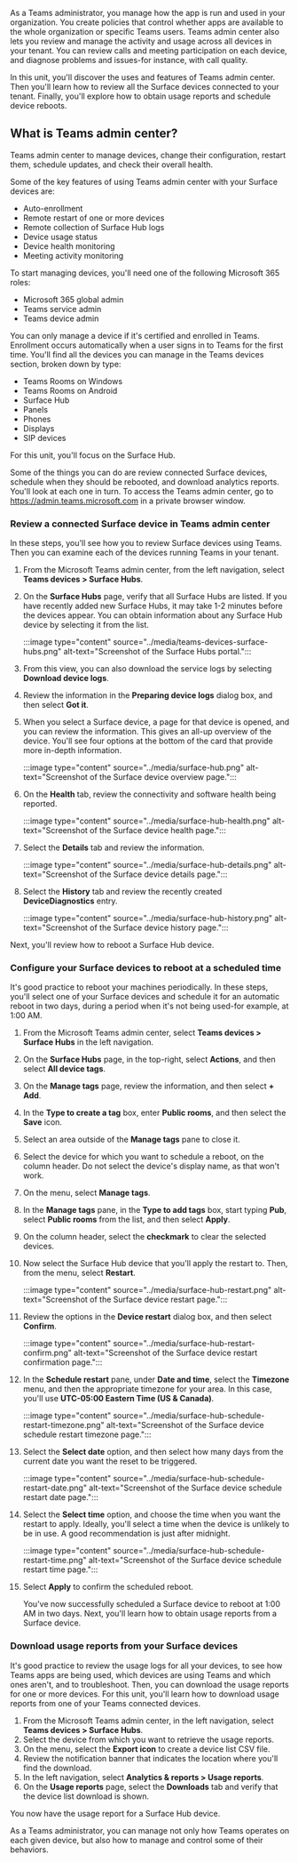As a Teams administrator, you manage how the app is run and used in your organization. You create policies that control whether apps are available to the whole organization or specific Teams users. Teams admin center also lets you review and manage the activity and usage across all devices in your tenant. You can review calls and meeting participation on each device, and diagnose problems and issues-for instance, with call quality.

In this unit, you'll discover the uses and features of Teams admin center. Then you'll learn how to review all the Surface devices connected to your tenant. Finally, you'll explore how to obtain usage reports and schedule device reboots.

## What is Teams admin center?

Teams admin center to manage devices, change their configuration, restart them, schedule updates, and check their overall health.

Some of the key features of using Teams admin center with your Surface devices are:

- Auto-enrollment
- Remote restart of one or more devices
- Remote collection of Surface Hub logs
- Device usage status
- Device health monitoring
- Meeting activity monitoring

To start managing devices, you'll need one of the following Microsoft 365 roles:

- Microsoft 365 global admin
- Teams service admin
- Teams device admin

You can only manage a device if it's certified and enrolled in Teams. Enrollment occurs automatically when a user signs in to Teams for the first time. You'll find all the devices you can manage in the Teams devices section, broken down by type:

- Teams Rooms on Windows
- Teams Rooms on Android
- Surface Hub
- Panels
- Phones
- Displays
- SIP devices

For this unit, you'll focus on the Surface Hub.

Some of the things you can do are review connected Surface devices, schedule when they should be rebooted, and download analytics reports. You'll look at each one in turn. To access the Teams admin center, go to <https://admin.teams.microsoft.com> in a private browser window.

### Review a connected Surface device in Teams admin center

In these steps, you'll see how you to review Surface devices using Teams. Then you can examine each of the devices running Teams in your tenant.

1. From the Microsoft Teams admin center, from the left navigation, select **Teams devices > Surface Hubs**.
1. On the **Surface Hubs** page, verify that all Surface Hubs are listed. If you have recently added new Surface Hubs, it may take 1-2 minutes before the devices appear. You can obtain information about any Surface Hub device by selecting it from the list.

    :::image type="content" source="../media/teams-devices-surface-hubs.png" alt-text="Screenshot of the Surface Hubs portal.":::

1. From this view, you can also download the service logs by selecting **Download device logs**.
1. Review the information in the **Preparing device logs** dialog box, and then select **Got it**.
1. When you select a Surface device, a page for that device is opened, and you can review the information. This gives an all-up overview of the device. You'll see four options at the bottom of the card that provide more in-depth information.

    :::image type="content" source="../media/surface-hub.png" alt-text="Screenshot of the Surface device overview page.":::

1. On the **Health** tab, review the connectivity and software health being reported.

    :::image type="content" source="../media/surface-hub-health.png" alt-text="Screenshot of the Surface device health page.":::

1. Select the **Details** tab and review the information.

    :::image type="content" source="../media/surface-hub-details.png" alt-text="Screenshot of the Surface device details page.":::

1. Select the **History** tab and review the recently created **DeviceDiagnostics** entry.

    :::image type="content" source="../media/surface-hub-history.png" alt-text="Screenshot of the Surface device history page.":::

Next, you'll review how to reboot a Surface Hub device.

### Configure your Surface devices to reboot at a scheduled time

It's good practice to reboot your machines periodically. In these steps, you'll select one of your Surface devices and schedule it for an automatic reboot in two days, during a period when it's not being used-for example, at 1:00 AM.

1. From the Microsoft Teams admin center, select **Teams devices > Surface Hubs** in the left navigation.
1. On the **Surface Hubs** page, in the top-right, select **Actions**, and then select **All device tags**.
1. On the **Manage tags** page, review the information, and then select **+ Add**.
1. In the **Type to create a tag** box, enter **Public rooms**, and then select the **Save** icon.
1. Select an area outside of the **Manage tags** pane to close it.
1. Select the device for which you want to schedule a reboot, on the column header. Do not select the device's display name, as that won't work.
1. On the menu, select **Manage tags**.
1. In the **Manage tags** pane, in the **Type to add tags** box, start typing **Pub**, select **Public rooms** from the list, and then select **Apply**.
1. On the column header, select the **checkmark** to clear the selected devices.
1. Now select the Surface Hub device that you'll apply the restart to. Then, from the menu, select **Restart**.

    :::image type="content" source="../media/surface-hub-restart.png" alt-text="Screenshot of the Surface device restart page.":::

1. Review the options in the **Device restart** dialog box, and then select **Confirm**.

    :::image type="content" source="../media/surface-hub-restart-confirm.png" alt-text="Screenshot of the Surface device restart confirmation page.":::

1. In the **Schedule restart** pane, under **Date and time**, select the **Timezone** menu, and then the appropriate timezone for your area. In this case, you'll use **UTC-05:00 Eastern Time (US & Canada)**.

    :::image type="content" source="../media/surface-hub-schedule-restart-timezone.png" alt-text="Screenshot of the Surface device schedule restart timezone page.":::

1. Select the **Select date** option, and then select how many days from the current date you want the reset to be triggered.

    :::image type="content" source="../media/surface-hub-schedule-restart-date.png" alt-text="Screenshot of the Surface device schedule restart date page.":::

1. Select the **Select time** option, and choose the time when you want the restart to apply. Ideally, you'll select a time when the device is unlikely to be in use. A good recommendation is just after midnight.

    :::image type="content" source="../media/surface-hub-schedule-restart-time.png" alt-text="Screenshot of the Surface device schedule restart time page.":::

1. Select **Apply** to confirm the scheduled reboot.

    You've now successfully scheduled a Surface device to reboot at 1:00 AM in two days. Next, you'll learn how to obtain usage reports from a Surface device.

### Download usage reports from your Surface devices

It's good practice to review the usage logs for all your devices, to see how Teams apps are being used, which devices are using Teams and which ones aren't, and to troubleshoot. Then, you can download the usage reports for one or more devices. For this unit, you'll learn how to download usage reports from one of your Teams connected devices.

1. From the Microsoft Teams admin center, in the left navigation, select **Teams devices > Surface Hubs**.
1. Select the device from which you want to retrieve the usage reports.
1. On the menu, select the **Export icon** to create a device list CSV file.
1. Review the notification banner that indicates the location where you'll find the download.
1. In the left navigation, select **Analytics & reports > Usage reports**.
1. On the **Usage reports** page, select the **Downloads** tab and verify that the device list download is shown.

You now have the usage report for a Surface Hub device.

As a Teams administrator, you can manage not only how Teams operates on each given device, but also how to manage and control some of their behaviors.
